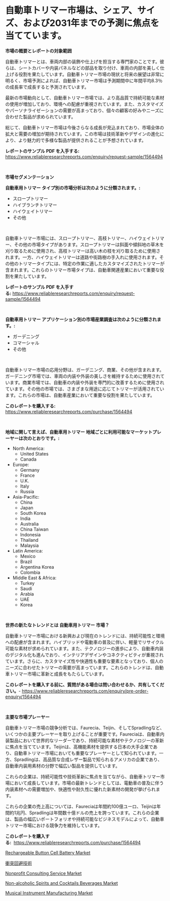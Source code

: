 <p><h1>自動車トリマー市場は、シェア、サイズ、および2031年までの予測に焦点を当てています。</h1></p><p><strong>市場の概要とレポートの対象範囲</strong></p>
<p><p>自動車トリマーとは、車両内部の装飾や仕上げを担当する専門家のことです。彼らは、シートカバーや内装パネルなどの部品を取り付け、車両の内部を美しく仕上げる役割を果たしています。自動車トリマー市場の現状と将来の展望は非常に明るく、市場予測によれば、自動車トリマー市場は予測期間中に年間平均8.3％の成長率で成長すると予測されています。</p><p>最新の市場動向として、自動車トリマー市場では、より高品質で持続可能な素材の使用が増加しており、環境への配慮が重視されています。また、カスタマイズやパーソナライゼーションの需要が高まっており、個々の顧客の好みやニーズに合わせた製品が求められています。</p><p>総じて、自動車トリマー市場は今後さらなる成長が見込まれており、市場全体の拡大と需要の増加が期待されています。この市場は技術革新やデザインの進化により、より魅力的で多様な製品が提供されることが予想されています。</p></p>
<p><strong>レポートのサンプル PDF を入手する:</strong> <a href="https://www.reliableresearchreports.com/enquiry/request-sample/1564494">https://www.reliableresearchreports.com/enquiry/request-sample/1564494</a></p>
<p>&nbsp;</p>
<p><strong>市場セグメンテーション</strong></p>
<p><strong>自動車用トリマー タイプ別の市場分析は次のように分類されます。:</strong></p>
<p><ul><li>スロープトリマー</li><li>ハイブランチトリマー</li><li>ハイウェイトリマー</li><li>その他</li></ul></p>
<p>&nbsp;</p>
<p><p>自動車トリマー市場には、スロープトリマー、高枝トリマー、ハイウェイトリマー、その他の市場タイプがあります。スロープトリマーは斜面や傾斜地の草木を刈り取るために使用され、高枝トリマーは高い木の枝を刈り取るために使用されます。一方、ハイウェイトリマーは道路や街路樹の手入れに使用されます。その他のトリマータイプには、特定の作業に適したカスタマイズされたトリマーが含まれます。これらのトリマー市場タイプは、自動車関連産業において重要な役割を果たしています。</p></p>
<p><strong>レポートのサンプル PDF を入手する:</strong>&nbsp;<a href="https://www.reliableresearchreports.com/enquiry/request-sample/1564494">https://www.reliableresearchreports.com/enquiry/request-sample/1564494</a></p>
<p>&nbsp;</p>
<p><strong> 自動車用トリマー アプリケーション別の市場産業調査は次のように分類されます。:</strong></p>
<p><ul><li>ガーデニング</li><li>コマーシャル</li><li>その他</li></ul></p>
<p>&nbsp;</p>
<p><p>自動車トリマー市場の応用分野は、ガーデニング、商業、その他が含まれます。ガーデニング市場では、車両の内装や外装の美しさを維持するために使用されています。商業市場では、自動車の内装や外装を専門的に改善するために使用されています。その他の市場では、さまざまな用途に応じてトリマーが活用されています。これらの市場は、自動車産業において重要な役割を果たしています。</p></p>
<p><strong>このレポートを購入する:</strong>&nbsp; <a href="https://www.reliableresearchreports.com/purchase/1564494">https://www.reliableresearchreports.com/purchase/1564494</a></p>
<p>&nbsp;</p>
<p><strong>地域に関して言えば、自動車用トリマー 地域ごとに利用可能なマーケットプレーヤーは次のとおりです。:</strong></p>
<p><ul>
    <li>
        North America:
        <ul>
            <li>United States</li>
            <li>Canada</li>
        </ul>
    </li>
    <li>
        Europe:
        <ul>
            <li>Germany</li>
            <li>France</li>
            <li>U.K.</li>
            <li>Italy</li>
            <li>Russia</li>
        </ul>
    </li>
    <li>
        Asia-Pacific:
        <ul>
            <li>China</li>
            <li>Japan</li>
            <li>South Korea</li>
            <li>India</li>
            <li>Australia</li>
            <li>China Taiwan</li>
            <li>Indonesia</li>
            <li>Thailand</li>
            <li>Malaysia</li>
        </ul>
    </li>
    <li>
        Latin America:
        <ul>
            <li>Mexico</li>
            <li>Brazil</li>
            <li>Argentina Korea</li>
            <li>Colombia</li>
        </ul>
    </li>
    <li>
        Middle East & Africa:
        <ul>
            <li>Turkey</li>
            <li>Saudi</li>
            <li>Arabia</li>
            <li>UAE</li>
            <li>Korea</li>
        </ul>
    </li>
    </ul></p>
<p>&nbsp;</p>
<p><strong>世界の新たなトレンドとは 自動車用トリマー 市場？</strong></p>
<p><p>自動車トリマー市場における新興および現在のトレンドには、持続可能性と環境への配慮が含まれます。ハイブリッドや電動車の普及に伴い、軽量でリサイクル可能な素材が求められています。また、テクノロジーの進歩により、自動車内装のデジタル化も進んでおり、インテリアデザインやコネクティビティが重視されています。さらに、カスタマイズ性や快適性も重要な要素となっており、個人のニーズに合わせたトリマーの需要が高まっています。これらのトレンドは、自動車トリマー市場に革新と成長をもたらしています。</p></p>
<p><strong>このレポートを購入する前に、質問がある場合は問い合わせるか、共有してください。</strong>- <a href="https://www.reliableresearchreports.com/enquiry/pre-order-enquiry/1564494">https://www.reliableresearchreports.com/enquiry/pre-order-enquiry/1564494</a></p>
<p>&nbsp;</p>
<p><strong>主要な市場プレーヤー</strong></p>
<p><p>自動車トリマー市場の競争分析では、Faurecia、Teijin、そしてSpradlingなど、いくつかの主要プレーヤーを取り上げることが重要です。Faureciaは、自動車内装製品において世界的なリーダーであり、持続可能な素材やテクノロジーの革新に焦点を当てています。Teijinは、高機能素材を提供する日本の大手企業であり、自動車トリマー市場においても重要なプレーヤーとして知られています。一方、Spradlingは、高品質な合成レザー製品で知られるアメリカの企業であり、自動車内装用素材の分野で幅広い製品を提供しています。</p><p>これらの企業は、持続可能性や技術革新に焦点を当てながら、自動車トリマー市場において成長しています。市場の最新トレンドとしては、電動車の普及に伴う内装素材への需要増加や、快適性や耐久性に優れた新素材の開発が挙げられます。</p><p>これらの企業の売上高については、Faureciaは年間約100億ユーロ、Teijinは年間約1兆円、Spradlingは年間数十億ドルの売上を誇っています。これらの企業は、製品の幅広いポートフォリオや持続可能なビジネスモデルによって、自動車トリマー市場における競争力を維持しています。</p></p>
<p><strong>このレポートを購入する:</strong>&nbsp;&nbsp;<a href="https://www.reliableresearchreports.com/purchase/1564494">https://www.reliableresearchreports.com/purchase/1564494</a></p>
<p><p><a href="https://github.com/dringals/Market-Research-Report-List-3/blob/main/rechargeable-button-cell-battery-market.md">Rechargeable Button Cell Battery Market</a></p><p><a href="https://github.com/sghwr779811674/Market-Research-Report-List-1/blob/main/69109416467.md">衝突回避技術</a></p><p><a href="https://issuu.com/reportprime-2/docs/nonprofit-consulting-service-market-size-2030.pptx">Nonprofit Consulting Service Market</a></p><p><a href="https://issuu.com/reportprime-2/docs/non-alcoholic-spirits-and-cocktails-beverages-mark">Non-alcoholic Spirits and Cocktails Beverages Market</a></p><p><a href="https://github.com/mharielmesa/Market-Research-Report-List-2/blob/main/musical-instrument-manufacturing-market.md">Musical Instrument Manufacturing Market</a></p></p>